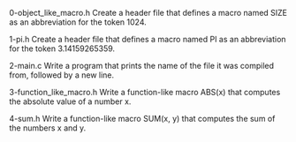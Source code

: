 0-object_like_macro.h
Create a header file that defines a macro named SIZE as an abbreviation for the token 1024.

1-pi.h
Create a header file that defines a macro named PI as an abbreviation for the token 3.14159265359.

2-main.c
Write a program that prints the name of the file it was compiled from, followed by a new line.

3-function_like_macro.h
Write a function-like macro ABS(x) that computes the absolute value of a number x.

4-sum.h
Write a function-like macro SUM(x, y) that computes the sum of the numbers x and y.

